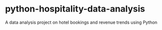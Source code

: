 # python-hospitality-data-analysis
A data analysis project on hotel bookings and revenue trends using Python
